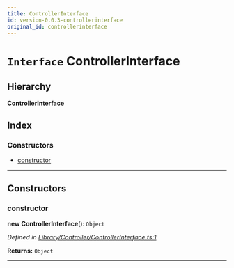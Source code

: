 ```yaml
---
title: ControllerInterface
id: version-0.0.3-controllerinterface
original_id: controllerinterface
---
```


# `Interface` ControllerInterface

## Hierarchy

**ControllerInterface**

## Index

### Constructors

* [constructor](controllerinterface#constructor)

---

## Constructors

<a id="constructor"></a>

###  constructor

**new ControllerInterface**(): `Object`

*Defined in [Library/Controller/ControllerInterface.ts:1](https://github.com/SpoonX/stix/blob/90d8ba3/src/Library/Controller/ControllerInterface.ts#L1)*

**Returns:** `Object`

___

